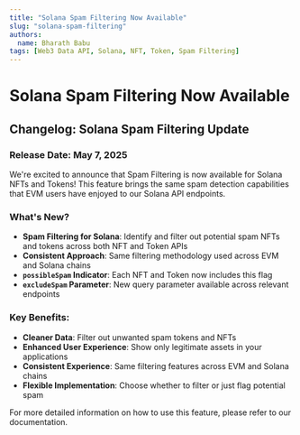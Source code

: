 ```yaml
---
title: "Solana Spam Filtering Now Available"
slug: "solana-spam-filtering"
authors:
  name: Bharath Babu
tags: [Web3 Data API, Solana, NFT, Token, Spam Filtering]
---
```


# Solana Spam Filtering Now Available

## Changelog: Solana Spam Filtering Update

### Release Date: May 7, 2025

We're excited to announce that Spam Filtering is now available for Solana NFTs and Tokens! This feature brings the same spam detection capabilities that EVM users have enjoyed to our Solana API endpoints.

<!-- truncate -->

### What's New?

- **Spam Filtering for Solana**: Identify and filter out potential spam NFTs and tokens across both NFT and Token APIs
- **Consistent Approach**: Same filtering methodology used across EVM and Solana chains
- **`possibleSpam` Indicator**: Each NFT and Token now includes this flag
- **`excludeSpam` Parameter**: New query parameter available across relevant endpoints

### Key Benefits:

- **Cleaner Data**: Filter out unwanted spam tokens and NFTs
- **Enhanced User Experience**: Show only legitimate assets in your applications
- **Consistent Experience**: Same filtering features across EVM and Solana chains
- **Flexible Implementation**: Choose whether to filter or just flag potential spam

For more detailed information on how to use this feature, please refer to our documentation.
